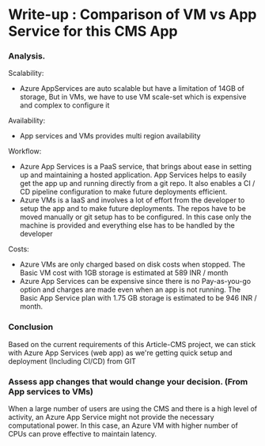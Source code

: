 # Write-up : Comparison of VM vs App Service for this CMS App

### Analysis.

Scalability:

- Azure AppServices are auto scalable but have a limitation of 14GB of storage, But in VMs, we have to use VM scale-set which is expensive and complex to configure it

Availability:

- App services and VMs provides multi region availability

Workflow:

- Azure App Services is a PaaS service, that brings about ease in setting up and maintaining a hosted application.
  App Services helps to easily get the app up and running directly from a git repo. It also enables a CI / CD pipeline configuration to make future deployments efficient.
- Azure VMs is a IaaS and involves a lot of effort from the developer to setup the app and to make future deployments.
  The repos have to be moved manually or git setup has to be configured. In this case only the machine is provided and everything else has to be handled by the developer

Costs:

- Azure VMs are only charged based on disk costs when stopped. The Basic VM cost with 1GB storage is estimated at 589 INR / month
- Azure App Services can be expensive since there is no Pay-as-you-go option and charges are made even when an app is not running. The Basic App Service plan with 1.75 GB storage is estimated to be 946 INR / month.

### Conclusion

Based on the current requirements of this Article-CMS project, we can stick with Azure App Services (web app) as we're getting quick setup and deployment (Including CI/CD) from GIT

### Assess app changes that would change your decision. (From App services to VMs)

When a large number of users are using the CMS and there is a high level of activity, an Azure App Service might not provide the necessary computational power. In this case, an Azure VM with higher number of CPUs can prove effective to maintain latency.
